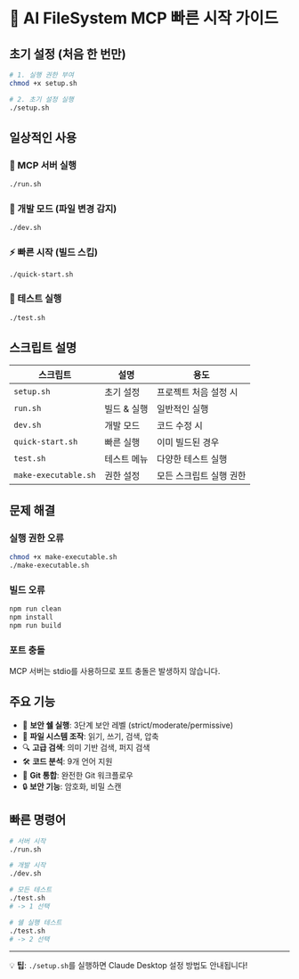 # 🚀 AI FileSystem MCP 빠른 시작 가이드

## 초기 설정 (처음 한 번만)

```bash
# 1. 실행 권한 부여
chmod +x setup.sh

# 2. 초기 설정 실행
./setup.sh
```

## 일상적인 사용

### 🎯 MCP 서버 실행
```bash
./run.sh
```

### 🔧 개발 모드 (파일 변경 감지)
```bash
./dev.sh
```

### ⚡ 빠른 시작 (빌드 스킵)
```bash
./quick-start.sh
```

### 🧪 테스트 실행
```bash
./test.sh
```

## 스크립트 설명

| 스크립트 | 설명 | 용도 |
|---------|------|------|
| `setup.sh` | 초기 설정 | 프로젝트 처음 설정 시 |
| `run.sh` | 빌드 & 실행 | 일반적인 실행 |
| `dev.sh` | 개발 모드 | 코드 수정 시 |
| `quick-start.sh` | 빠른 실행 | 이미 빌드된 경우 |
| `test.sh` | 테스트 메뉴 | 다양한 테스트 실행 |
| `make-executable.sh` | 권한 설정 | 모든 스크립트 실행 권한 |

## 문제 해결

### 실행 권한 오류
```bash
chmod +x make-executable.sh
./make-executable.sh
```

### 빌드 오류
```bash
npm run clean
npm install
npm run build
```

### 포트 충돌
MCP 서버는 stdio를 사용하므로 포트 충돌은 발생하지 않습니다.

## 주요 기능

- 🔐 **보안 쉘 실행**: 3단계 보안 레벨 (strict/moderate/permissive)
- 📁 **파일 시스템 조작**: 읽기, 쓰기, 검색, 압축
- 🔍 **고급 검색**: 의미 기반 검색, 퍼지 검색
- 🛠️ **코드 분석**: 9개 언어 지원
- 🔄 **Git 통합**: 완전한 Git 워크플로우
- 🔒 **보안 기능**: 암호화, 비밀 스캔

## 빠른 명령어

```bash
# 서버 시작
./run.sh

# 개발 시작
./dev.sh

# 모든 테스트
./test.sh
# -> 1 선택

# 쉘 실행 테스트
./test.sh
# -> 2 선택
```

---

💡 **팁**: `./setup.sh`를 실행하면 Claude Desktop 설정 방법도 안내됩니다!
